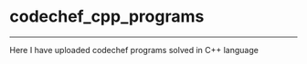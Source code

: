 # codechef_cpp_programs
_________________________________________________________________________________________________________________________________________________________________________

Here I have uploaded codechef programs solved in C++ language 
